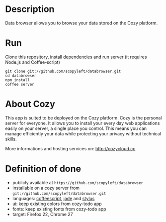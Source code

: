 # Description

Data browser allows you to browse your data stored on the Cozy platform.

# Run

Clone this repository, install dependencies and run server (it requires Node.js
and Coffee-script)
    
    git clone git://github.com/scopyleft/databrowser.git
    cd databrowser
    npm install
    coffee server

# About Cozy

This app is suited to be deployed on the Cozy platform. Cozy is the personal
server for everyone. It allows you to install your every day web applications 
easily on your server, a single place you control. This means you can manage 
efficiently your data while protecting your privacy without technical skills.

More informations and hosting services on:
http://cozycloud.cc

# Definition of done

* publicly available at `https://github.com/scopyleft/databrowser`
* installable on a cozy server from `git://github.com/scopyleft/databrowser.git`
* languages: [coffeescript](http://coffeescript.org/), [jade](http://jade-lang.com/) and [stylus](http://learnboost.github.io/stylus/)
* ui: keep existing colors from cozy-todo app
* fonts: keep existing fonts from cozy-todo app
* target: Firefox 22, Chrome 27
